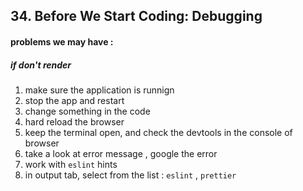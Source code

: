 ## 34. Before We Start Coding: Debugging

#### problems we may have :

##### if don't render

1. make sure the application is runnign
2. stop the app and restart
3. change something in the code
4. hard reload the browser
5. keep the terminal open, and check the devtools in the console of browser
6. take a look at error message , google the error
7. work with `eslint` hints
8. in output tab, select from the list : `eslint` , `prettier`
